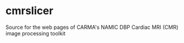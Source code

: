 cmrslicer
=========

Source for the web pages of CARMA's NAMIC DBP Cardiac MRI (CMR) image processing toolkit

